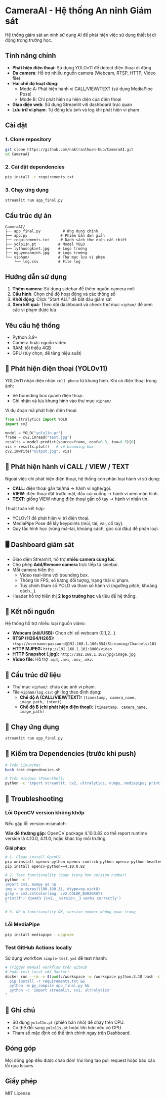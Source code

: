 # CameraAI - Hệ thống An ninh Giám sát

Hệ thống giám sát an ninh sử dụng AI để phát hiện việc sử dụng thiết bị di động trong trường học.

## Tính năng chính

- **Phát hiện điện thoại**: Sử dụng YOLOv11 để detect điện thoại di động
- **Đa camera**: Hỗ trợ nhiều nguồn camera (Webcam, RTSP, HTTP, Video file)
- **Hai chế độ hoạt động**:
  - Mode A: Phát hiện hành vi CALL/VIEW/TEXT (sử dụng MediaPipe Pose)
  - Mode B: Chỉ phát hiện sự hiện diện của điện thoại
- **Giao diện web**: Sử dụng Streamlit với dashboard trực quan
- **Lưu trữ vi phạm**: Tự động lưu ảnh và log khi phát hiện vi phạm

## Cài đặt

### 1. Clone repository
```bash
git clone https://github.com/naktranthuan-hub/CameraAI.git
cd CameraAI
```

### 2. Cài đặt dependencies
```bash
pip install -r requirements.txt
```

### 3. Chạy ứng dụng
```bash
streamlit run app_final.py
```

## Cấu trúc dự án

```
CameraAI/
├── app_final.py          # Ứng dụng chính
├── app.py               # Phiên bản đơn giản
├── requirements.txt     # Danh sách thư viện cần thiết
├── yolo11n.pt          # Model YOLO
├── lythuongkiet.jpg    # Logo trường
├── nguyenanninh.jpg    # Logo trường
└── vipham/             # Thư mục lưu vi phạm
    └── log.csv         # File log
```

## Hướng dẫn sử dụng

1. **Thêm camera**: Sử dụng sidebar để thêm nguồn camera mới
2. **Cấu hình**: Chọn chế độ hoạt động và các thông số
3. **Khởi động**: Click "Start ALL" để bắt đầu giám sát
4. **Xem kết quả**: Theo dõi dashboard và check thư mục `vipham/` để xem các vi phạm được lưu

## Yêu cầu hệ thống

- Python 3.9+
- Camera hoặc nguồn video
- RAM: tối thiểu 4GB
- GPU (tùy chọn, để tăng hiệu suất)

## 🚩 Phát hiện điện thoại (YOLOv11)
YOLOv11 nhận diện nhãn `cell phone` từ khung hình. Khi có điện thoại trong ảnh:
- Vẽ bounding box quanh điện thoại.
- Ghi nhận và lưu khung hình vào thư mục `vipham/`.

Ví dụ đoạn mã phát hiện điện thoại:

```python
from ultralytics import YOLO
import cv2

model = YOLO("yolo11n.pt")
frame = cv2.imread("test.jpg")
results = model.predict(source=frame, conf=0.3, iou=0.5)[0]
vis = results.plot()   # vẽ bounding box
cv2.imwrite("output.jpg", vis)
```

## 🤳 Phát hiện hành vi CALL / VIEW / TEXT
Ngoài việc chỉ phát hiện điện thoại, hệ thống còn phân loại hành vi sử dụng:

- **CALL**: điện thoại gần tai/má → hành vi nghe/gọi.  
- **VIEW**: điện thoại đặt trước mặt, đầu cúi xuống → hành vi xem màn hình.  
- **TEXT**: giống VIEW nhưng điện thoại gần cổ tay → hành vi nhắn tin.  

Thuật toán kết hợp:
- YOLOv11 để phát hiện vị trí điện thoại.  
- MediaPipe Pose để lấy keypoints (mũi, tai, vai, cổ tay).  
- Quy tắc hình học (vùng má–tai, khoảng cách, góc cúi đầu) để phân loại.

## 🖥️ Dashboard giám sát
- Giao diện Streamlit, hỗ trợ **nhiều camera cùng lúc**.  
- Cho phép **Add/Remove camera** trực tiếp từ sidebar.  
- Mỗi camera hiển thị:
  - Video real-time với bounding box.
  - Thông tin FPS, số lượng đối tượng, trạng thái vi phạm.
  - Tuỳ chỉnh tham số YOLO và tham số hành vi (ngưỡng pitch, khoảng cách...).  
- Header hỗ trợ hiển thị **2 logo trường học** và tiêu đề hệ thống.

## 🔗 Kết nối nguồn
Hệ thống hỗ trợ nhiều loại nguồn video:

- **Webcam (nội/USB):** Chọn chỉ số webcam (0,1,2...).
- **RTSP (H264/H265):** `rtsp://username:password@192.168.1.100:554/Streaming/Channels/101`
- **HTTP MJPEG:** `http://192.168.1.101:8080/video`
- **HTTP Snapshot (.jpg):** `http://192.168.1.102/jpg/image.jpg`
- **Video file:** Hỗ trợ `.mp4`, `.avi`, `.mov`, `.mkv`.

## 📂 Cấu trúc dữ liệu
- Thư mục `vipham/`: chứa các ảnh vi phạm.  
- File `vipham/log.csv`: ghi log theo định dạng:  
  - **Chế độ A (CALL/VIEW/TEXT):** `[timestamp, camera_name, image_path, intent]`  
  - **Chế độ B (chỉ phát hiện điện thoại):** `[timestamp, camera_name, image_path]`

## 🚀 Chạy ứng dụng
```bash
streamlit run app_final.py
```

## 🧪 Kiểm tra Dependencies (trước khi push)
```bash
# Trên Linux/Mac
bash test-dependencies.sh

# Trên Windows (PowerShell)
python -c "import streamlit, cv2, ultralytics, numpy, mediapipe; print('✅ All dependencies OK')"
```

## 🔧 Troubleshooting

### Lỗi OpenCV version không khớp
Nếu gặp lỗi version mismatch:

**Vấn đề thường gặp:** OpenCV package 4.10.0.82 có thể report runtime version là 4.10.0, 4.11.0, hoặc khác tùy môi trường.

**Giải pháp:**
```bash
# 1. Clean install OpenCV
pip uninstall opencv-python opencv-contrib-python opencv-python-headless -y
pip install opencv-python==4.10.0.82

# 2. Test functionality (quan trọng hơn version number)
python -c "
import cv2, numpy as np
img = np.zeros((100,100,3), dtype=np.uint8)
gray = cv2.cvtColor(img, cv2.COLOR_BGR2GRAY)
print(f'✅ OpenCV {cv2.__version__} works correctly')
"

# 3. Nếu functionality OK, version number không quan trọng
```

### Lỗi MediaPipe
```bash
pip install mediapipe --upgrade
```

### Test GitHub Actions locally
Sử dụng workflow `simple-test.yml` để test nhanh:
```bash
# Trigger manual workflow trên GitHub
# hoặc test local với Docker:
docker run --rm -v $(pwd):/workspace -w /workspace python:3.10 bash -c "
  pip install -r requirements.txt && 
  python -m py_compile app_final.py && 
  python -c 'import streamlit, cv2, ultralytics'
"
```

## 📌 Ghi chú
- Sử dụng `yolo11n.pt` (phiên bản nhỏ) để chạy trên CPU.  
- Có thể đổi sang `yolo11s.pt` hoặc lớn hơn nếu có GPU.  
- Tham số mặc định có thể tinh chỉnh ngay trên Dashboard.

## Đóng góp

Mọi đóng góp đều được chào đón! Vui lòng tạo pull request hoặc báo cáo lỗi qua Issues.

## Giấy phép

MIT License

